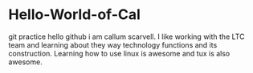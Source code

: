 # Hello-World-of-Cal
git practice
hello github i am callum scarvell. I like working with the LTC team and learning about they way technology functions and its construction. Learning how to use linux is awesome and tux is also awesome. 
